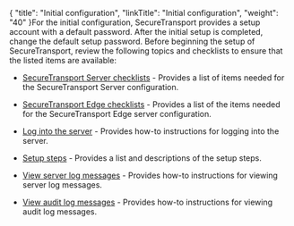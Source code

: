 {
    "title": "Initial configuration",
    "linkTitle": "Initial configuration",
    "weight": "40"
}For the initial configuration, SecureTransport provides a setup account with a default password. After the initial setup is completed, change the default setup password. Before beginning the setup of SecureTransport, review the following topics and checklists to ensure that the listed items are available:

-   [SecureTransport Server checklists](securetransport_server_checklist) - Provides a list of items needed for the SecureTransport Server configuration.
-   [SecureTransport Edge checklists](securetransport_edge_checklist) - Provides a list of the items needed for the SecureTransport Edge server configuration.
-   [Log into the server](logging_onto_the_server) - Provides how-to instructions for logging into the server.
-   [Setup steps](setup_steps) - Provides a list and descriptions of the setup steps.
-   [View server log messages](view_server_log_messages) - Provides how-to instructions for viewing server log messages.
-   [View audit log messages](view_audit_log_messages) - Provides how-to instructions for viewing audit log messages.
